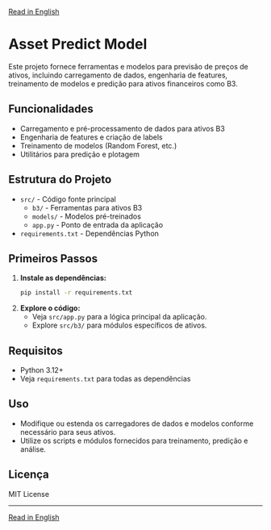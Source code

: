 [Read in English](README.md)

# Asset Predict Model

Este projeto fornece ferramentas e modelos para previsão de preços de ativos, incluindo carregamento de dados, engenharia de features, treinamento de modelos e predição para ativos financeiros como B3.

## Funcionalidades
- Carregamento e pré-processamento de dados para ativos B3
- Engenharia de features e criação de labels
- Treinamento de modelos (Random Forest, etc.)
- Utilitários para predição e plotagem

## Estrutura do Projeto
- `src/` - Código fonte principal
  - `b3/` - Ferramentas para ativos B3
  - `models/` - Modelos pré-treinados
  - `app.py` - Ponto de entrada da aplicação
- `requirements.txt` - Dependências Python

## Primeiros Passos
1. **Instale as dependências:**
   ```bash
   pip install -r requirements.txt
   ```
2. **Explore o código:**
   - Veja `src/app.py` para a lógica principal da aplicação.
   - Explore `src/b3/` para módulos específicos de ativos.

## Requisitos
- Python 3.12+
- Veja `requirements.txt` para todas as dependências

## Uso
- Modifique ou estenda os carregadores de dados e modelos conforme necessário para seus ativos.
- Utilize os scripts e módulos fornecidos para treinamento, predição e análise.

## Licença
MIT License

---
[Read in English](README.md)
